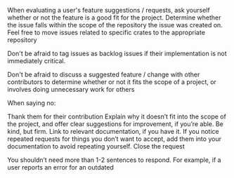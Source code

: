 When evaluating a user's feature suggestions / requests, ask yourself whether or not the feature is a good fit for the project. Determine whether the issue falls within the scope of the repository the issue was created on. Feel free to move issues related to specific crates to the appropriate repository

Don't be afraid to tag issues as backlog issues if their implementation is not immediately critical.

Don't be afraid to discuss a suggested feature / change with other contributors to determine whether or not it fits the scope of a project, or involves doing unnecessary work for others

When saying no:

Thank them for their contribution
Explain why it doesn’t fit into the scope of the project, and offer clear suggestions for improvement, if you’re able. Be kind, but firm.
Link to relevant documentation, if you have it. If you notice repeated requests for things you don’t want to accept, add them into your documentation to avoid repeating yourself.
Close the request

You shouldn’t need more than 1-2 sentences to respond. For example, if a user reports an error for an outdated 